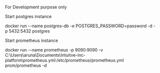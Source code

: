 For Development purpose only

Start postgres instance

docker run --name postgres-db -e POSTGRES_PASSWORD=password -d -p 5432:5432 postgres

Start prometheus instance

docker run --name prometheus -p 9090:9090 -v C:\Users\aruna\Documents\Intuitve-inc-platform\prometheus.yml:/etc/prometheus/prometheus.yml prom/prometheus -d
